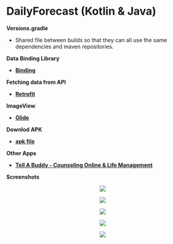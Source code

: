 # DailyForecast (Kotlin & Java)

  <strong>Versions.gradle</strong>
  - <p>Shared file between builds so that they can all use the same dependencies and maven repositories.</p>
  <strong>Data Binding Library</strong>
  - <p><strong><a href="https://developer.android.com/topic/libraries/data-binding/">Binding</a></strong></p>
  <strong>Fetching data from API</strong>
  - <p><strong><a href="http://square.github.io/retrofit/">Retrofit</a></strong></p>
  <strong>ImageView</strong>
  - <p><strong><a href="https://github.com/bumptech/glide">Glide</a></strong></p>
  <strong>Downlod APK</strong>
  - <p><strong><a href="https://github.com/mphocharlienkuna/DailyForecast/blob/master/APK/app-debug.apk" download>apk file</a></strong></p>
  <strong>Other Apps</strong>
  - <p><strong><a href="https://play.google.com/store/apps/details?id=za.co.addcolour.tellabuddy">Tell A Buddy - Counseling Online & Life Management</a></strong></p>
  <p><strong>Screenshots</strong></p>
  <p align="center"><img src="https://github.com/mphocharlienkuna/DailyForecast/blob/master/app/src/main/res/drawable/one.jpg"/></p>
  <p align="center"><img src="https://github.com/mphocharlienkuna/DailyForecast/blob/master/app/src/main/res/drawable/two.jpg"/></p>
  <p align="center"><img src="https://github.com/mphocharlienkuna/DailyForecast/blob/master/app/src/main/res/drawable/three.jpg"/></p>
  <p align="center"><img src="https://github.com/mphocharlienkuna/DailyForecast/blob/master/app/src/main/res/drawable/four.jpg"/></p>
  <p align="center"><img src="https://github.com/mphocharlienkuna/DailyForecast/blob/master/app/src/main/res/drawable/five.jpg"/></p>
